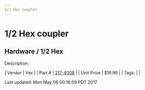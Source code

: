 ```yaml
---
1/2 Hex coupler
---
```

# 1/2 Hex coupler
## Hardware / 1/2 Hex
Description: 	 

| Vendor | Vex | 
| Part # | [217-4008](http://www.vexrobotics.com/217-4008.html) | 
| Unit Price | $19.99 | 
| Tags: |  | 

Last updated: Mon May 08 00:16:09 PDT 2017